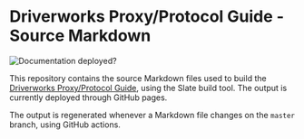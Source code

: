 # Driverworks Proxy/Protocol Guide - Source Markdown

![Documentation deployed?][image-1]

This repository contains the source Markdown files used to build the [Driverworks Proxy/Protocol Guide][1], using the Slate build tool.
The output is currently deployed through GitHub pages.

The output is regenerated whenever a Markdown file changes on the `master` branch, using GitHub actions.

[1]: https://snap-one.github.io/docs-driverworks-proxyprotocol/#introduction

[image-1]: https://github.com/snap-one/docs-driverworks-proxyprotocol/workflows/Build%20and%20deploy/badge.svg
